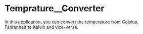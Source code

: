 # Temprature__Converter
In this application, you can convert the temperature from Celsius, Fahrenheit to Kelvin and vice-versa.
